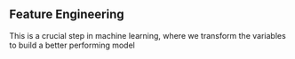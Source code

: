 ## Feature Engineering

This is a crucial step in machine learning, where we transform the variables to build a better performing model
